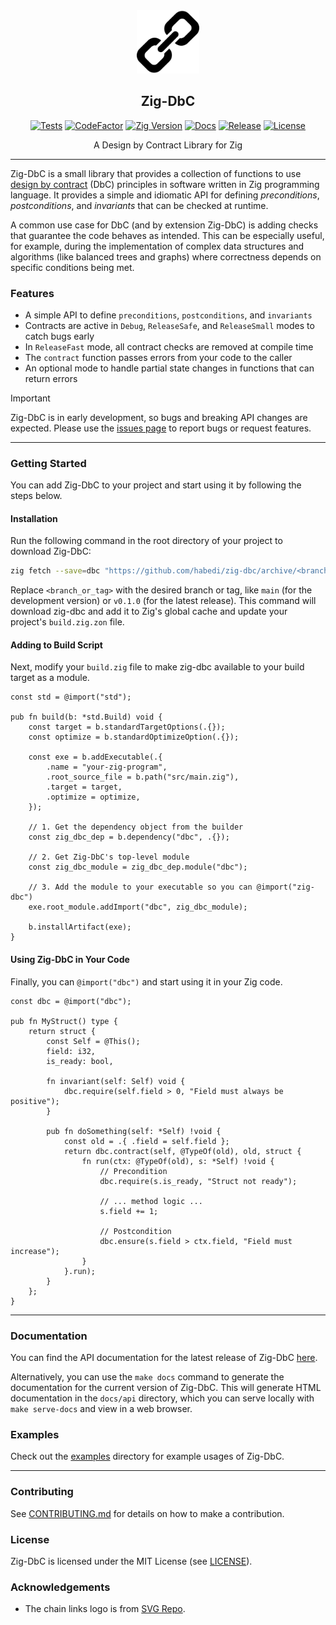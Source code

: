 <div align="center">
  <picture>
    <img alt="Zig-DbC Logo" src="logo.svg" height="20%" width="20%">
  </picture>
<br>

<h2>Zig-DbC</h2>

[![Tests](https://img.shields.io/github/actions/workflow/status/habedi/zig-dbc/tests.yml?label=tests&style=flat&labelColor=282c34&logo=github)](https://github.com/habedi/zig-dbc/actions/workflows/tests.yml)
[![CodeFactor](https://img.shields.io/codefactor/grade/github/habedi/zig-dbc?label=code%20quality&style=flat&labelColor=282c34&logo=codefactor)](https://www.codefactor.io/repository/github/habedi/zig-dbc)
[![Zig Version](https://img.shields.io/badge/Zig-0.14.1-orange?logo=zig&labelColor=282c34)](https://ziglang.org/download/)
[![Docs](https://img.shields.io/github/v/tag/habedi/zig-dbc?label=docs&color=blue&style=flat&labelColor=282c34&logo=read-the-docs)](https://habedi.github.io/zig-dbc/)
[![Release](https://img.shields.io/github/release/habedi/zig-dbc.svg?label=release&style=flat&labelColor=282c34&logo=github)](https://github.com/habedi/zig-dbc/releases/latest)
[![License](https://img.shields.io/badge/license-MIT-007ec6?label=license&style=flat&labelColor=282c34&logo=open-source-initiative)](https://github.com/habedi/zig-dbc/blob/main/LICENSE)

A Design by Contract Library for Zig

</div>

---

Zig-DbC is a small library that provides a collection of functions to use
[design by contract](https://en.wikipedia.org/wiki/Design_by_contract) (DbC) principles in software written in Zig
programming language.
It provides a simple and idiomatic API for defining *preconditions*, *postconditions*, and *invariants* that can be
checked at runtime.

A common use case for DbC (and by extension Zig-DbC) is adding checks that guarantee the code behaves as intended.
This can be especially useful, for example, during the implementation of complex data structures and algorithms
(like balanced trees and graphs) where correctness depends on specific conditions being met.

### Features

* A simple API to define `preconditions`, `postconditions`, and `invariants`
* Contracts are active in `Debug`, `ReleaseSafe`, and `ReleaseSmall` modes to catch bugs early
* In `ReleaseFast` mode, all contract checks are removed at compile time
* The `contract` function passes errors from your code to the caller
* An optional mode to handle partial state changes in functions that can return errors

> [!IMPORTANT]
> Zig-DbC is in early development, so bugs and breaking API changes are expected.
> Please use the [issues page](https://github.com/habedi/zig-dbc/issues) to report bugs or request features.

---

### Getting Started

You can add Zig-DbC to your project and start using it by following the steps below.

#### Installation

Run the following command in the root directory of your project to download Zig-DbC:

```sh
zig fetch --save=dbc "https://github.com/habedi/zig-dbc/archive/<branch_or_tag>.tar.gz"
```

Replace `<branch_or_tag>` with the desired branch or tag, like `main` (for the development version) or `v0.1.0`
(for the latest release).
This command will download zig-dbc and add it to Zig's global cache and update your project's `build.zig.zon` file.

#### Adding to Build Script

Next, modify your `build.zig` file to make zig-dbc available to your build target as a module.

```zig
const std = @import("std");

pub fn build(b: *std.Build) void {
    const target = b.standardTargetOptions(.{});
    const optimize = b.standardOptimizeOption(.{});

    const exe = b.addExecutable(.{
        .name = "your-zig-program",
        .root_source_file = b.path("src/main.zig"),
        .target = target,
        .optimize = optimize,
    });

    // 1. Get the dependency object from the builder
    const zig_dbc_dep = b.dependency("dbc", .{});

    // 2. Get Zig-DbC's top-level module
    const zig_dbc_module = zig_dbc_dep.module("dbc");

    // 3. Add the module to your executable so you can @import("zig-dbc")
    exe.root_module.addImport("dbc", zig_dbc_module);

    b.installArtifact(exe);
}
```

#### Using Zig-DbC in Your Code

Finally, you can `@import("dbc")` and start using it in your Zig code.

```zig
const dbc = @import("dbc");

pub fn MyStruct() type {
    return struct {
        const Self = @This();
        field: i32,
        is_ready: bool,

        fn invariant(self: Self) void {
            dbc.require(self.field > 0, "Field must always be positive");
        }

        pub fn doSomething(self: *Self) !void {
            const old = .{ .field = self.field };
            return dbc.contract(self, @TypeOf(old), old, struct {
                fn run(ctx: @TypeOf(old), s: *Self) !void {
                    // Precondition
                    dbc.require(s.is_ready, "Struct not ready");

                    // ... method logic ...
                    s.field += 1;

                    // Postcondition
                    dbc.ensure(s.field > ctx.field, "Field must increase");
                }
            }.run);
        }
    };
}
```

---

### Documentation

You can find the API documentation for the latest release of Zig-DbC [here](https://habedi.github.io/zig-dbc/).

Alternatively, you can use the `make docs` command to generate the documentation for the current version of Zig-DbC.
This will generate HTML documentation in the `docs/api` directory, which you can serve locally with `make serve-docs`
and view in a web browser.

### Examples

Check out the [examples](examples/) directory for example usages of Zig-DbC.

---

### Contributing

See [CONTRIBUTING.md](CONTRIBUTING.md) for details on how to make a contribution.

### License

Zig-DbC is licensed under the MIT License (see [LICENSE](LICENSE)).

### Acknowledgements

* The chain links logo is from [SVG Repo](https://www.svgrepo.com/svg/9153/chain-links).
